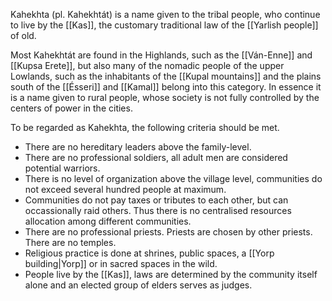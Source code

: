 Kahekhta (pl. Kahekhtát) is a name given to the tribal people, who continue to live by the [[Kas]], the customary traditional law of the [[Yarlish people]] of old. 

Most Kahekhtát are found in the Highlands, such as the [[Ván-Enne]] and [[Kupsa Erete]], but also many of the nomadic people of the upper Lowlands, such as the inhabitants of the [[Kupal mountains]] and the plains south of the [[Ésseri]] and [[Kamal]] belong into this category. In essence it is a name given to rural people, whose society is not fully controlled by the centers of power in the cities. 

To be regarded as Kahekhta, the following criteria should be met. 
- There are no hereditary leaders above the family-level.
- There are no professional soldiers, all adult men are considered potential warriors.
- There is no level of organization above the village level, communities do not exceed several hundred people at maximum. 
- Communities do not pay taxes or tributes to each other, but can occassionally raid others. Thus there is no centralised resources allocation among different communities.
- There are no professional priests. Priests are chosen by other priests. There are no temples. 
- Religious practice is done at shrines, public spaces, a [[Yorp building|Yorp]] or in sacred spaces in the wild. 
- People live by the [[Kas]], laws are determined by the community itself alone and an elected group of elders serves as judges. 